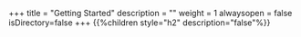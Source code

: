 +++
title = "Getting Started"
description = ""
weight = 1
alwaysopen = false
isDirectory=false
+++
{{%children style="h2" description="false"%}}
